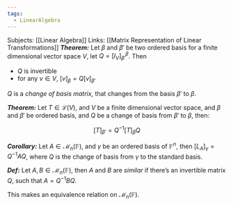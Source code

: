 ```yaml
---
tags:
  - LinearAlgebra
---
```

Subjects: [[Linear Algebra]]
Links: [[Matrix Representation of Linear Transformations]]
_**Theorem:**_ Let $\beta$ and $\beta'$ be two ordered basis for a finite dimensional vector space $V$, let ${Q = [I_V]_{\beta'}^{\beta}}$. Then

- $Q$ is invertible
- for any $v\in V$, $[v]_\beta = Q[v]_{\beta'}$

$Q$ is a _change of basis matrix,_ that changes from the basis $\beta'$ to $\beta$.

_**Theorem:**_ Let $T \in \mathcal{L}(V)$, and $V$ be a finite dimensional vector space, and $\beta$ and $\beta'$ be ordered basis, and $Q$ be a change of basis from $\beta'$ to $\beta$, then:

$$ [T]_{\beta'} = Q^{-1} [T]_\beta Q $$

_**Corollary:**_ Let $A \in \mathcal M_n(\mathbb F)$, and $\gamma$ be an ordered basis of $\mathbb F^n$, then $[L_A]_\gamma = Q^{-1}AQ$, where $Q$ is the change of basis from $\gamma$ to the standard basis.

_**Def:**_ Let $A, B \in \mathcal M_n(\mathbb F)$, then $A$ and $B$ are _similar_ if there’s an invertible matrix $Q$, such that $A = Q^{-1}BQ$.

This makes an equivalence relation on $\mathcal M_n(\mathbb F)$.